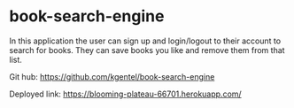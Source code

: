 # book-search-engine

In this application the user can sign up and login/logout to their account to search for books. They can save books you like and remove them from that list. 

Git hub: https://github.com/kgentel/book-search-engine

Deployed link: https://blooming-plateau-66701.herokuapp.com/
